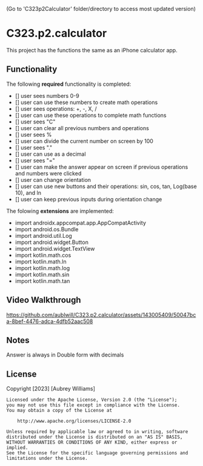 (Go to 'C323p2Calculator' folder/directory to access most updated version)

# C323.p2.calculator
This project has the functions the same as an iPhone calculator app. 

## Functionality 
The following **required** functionality is completed:
* [] user sees numbers 0-9
* [] user can use these numbers to create math operations
* [] user sees operations: +, -, X, /
* [] user can use these operations to complete math functions
* [] user sees "C"
* [] user can clear all previous numbers and operations
* [] user sees %
* [] user can divide the current number on screen by 100
* [] user sees "."
* [] user can use as a decimal
* [] user sees "="
* [] user can make the answer appear on screen if previous operations and numbers were clicked
* [] user can change orientation
* [] user can use new buttons and their operations: sin, cos, tan, Log(base 10), and ln
* [] user can keep previous inputs during orientation change

The folowing **extensions** are implemented:
* import androidx.appcompat.app.AppCompatActivity
* import android.os.Bundle
* import android.util.Log
* import android.widget.Button
* import android.widget.TextView
* import kotlin.math.cos
* import kotlin.math.ln
* import kotlin.math.log
* import kotlin.math.sin
* import kotlin.math.tan
  
## Video Walkthrough 
https://github.com/aublwill/C323.p2.calculator/assets/143005409/50047bca-8bef-4476-adca-4dfb52aac508

## Notes
Answer is always in Double form with decimals

## License
Copyright [2023] [Aubrey Williams]

    Licensed under the Apache License, Version 2.0 (the "License");
    you may not use this file except in compliance with the License.
    You may obtain a copy of the License at

        http://www.apache.org/licenses/LICENSE-2.0

    Unless required by applicable law or agreed to in writing, software
    distributed under the License is distributed on an "AS IS" BASIS,
    WITHOUT WARRANTIES OR CONDITIONS OF ANY KIND, either express or implied.
    See the License for the specific language governing permissions and
    limitations under the License.

